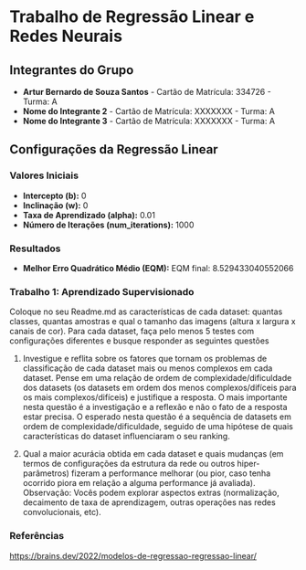 # Trabalho de Regressão Linear e Redes Neurais

## Integrantes do Grupo

- **Artur Bernardo de Souza Santos** - Cartão de Matrícula: 334726 - Turma: A
- **Nome do Integrante 2** - Cartão de Matrícula: XXXXXXX - Turma: A
- **Nome do Integrante 3** - Cartão de Matrícula: XXXXXXX - Turma: A

## Configurações da Regressão Linear

### Valores Iniciais

- **Intercepto (b):** 0
- **Inclinação (w):** 0
- **Taxa de Aprendizado (alpha):** 0.01
- **Número de Iterações (num_iterations):** 1000

### Resultados

- **Melhor Erro Quadrático Médio (EQM):** EQM final: 8.529433040552066

### Trabalho 1: Aprendizado Supervisionado

Coloque no seu Readme.md as características de cada dataset: quantas classes, quantas amostras
e qual o tamanho das imagens (altura x largura x canais de cor). Para cada dataset, faça pelo menos
5 testes com configurações diferentes e busque responder as seguintes questões

1. Investigue e reflita sobre os fatores que tornam os problemas de classificação de cada
   dataset mais ou menos complexos em cada dataset. Pense em uma relação de ordem de
   complexidade/dificuldade dos datasets (os datasets em ordem dos menos complexos/difíceis para os
   mais complexos/difíceis) e justifique a resposta. O mais importante nesta questão é a investigação e
   a reflexão e não o fato de a resposta estar precisa. O esperado nesta questão é a sequência de
   datasets em ordem de complexidade/dificuldade, seguido de uma hipótese de quais características
   do dataset influenciaram o seu ranking.

2. Qual a maior acurácia obtida em cada dataset e quais mudanças (em termos de
   configurações da estrutura da rede ou outros hiper-parâmetros) fizeram a performance melhorar (ou
   pior, caso tenha ocorrido piora em relação a alguma performance já avaliada).
   Observação: Vocês podem explorar aspectos extras (normalização, decaimento de taxa de
   aprendizagem, outras operações nas redes convolucionais, etc).

### Referências

https://brains.dev/2022/modelos-de-regressao-regressao-linear/
